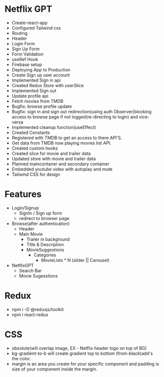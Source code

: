 # Netflix GPT

 - Create-react-app
 - Configured Tailwind css
 - Routing
 - Header
 - Login Form
 - Sign Up Form
 - Form Validation
 - useRef Hook
 - Firebase setup
 - Deploying App to Production
 - Create Sign up user account
 - Implemented Sign in api
 - Created Redux Store with userSlice
 - Implemented Sign out 
 - Update profile api
 - Fetch movies from TMDB
 - Bugfix: browse profile update
 - Bugfix: sign in and sign out redirection(using auth Observer)blocking access to browse page if not logged(re-directing to login) and vice-versa 
 - Implemented cleanup function(useEffect)
 - Created Constants
 - Registered with TMDB to get an access to there API'S.
 - Get data from TMDB now playing movies list API.
 - Created custom hooks
 - Created slice for movie and trailer data
 - Updated store with movie and trailer data
 - Planned maincontaner and secondary container
 - Embedded youtube video with autoplay and mute
 - Tailwind CSS for design
 


 



 # Features
  - Login/Signup
     - SignIn / Sign up form
     - redirect to browser page
  - Browse(after authentication)
    - Header
    - Main Movie
       - Trailer in background
       - Title & Description
       - MovieSuggestions
          - Categories
             - MovieLists * N  (slider || Carousel)
  - NetflixGPT
     - Search Bar
     - Movie Sugesstions









# Redux
 - npm i -D @reduxjs/toolkit
 - npm i react-redux








# CSS
  - obsolute(will overlap image, EX - Netflix header logo on top of BG)
  - bg-gradient-to-b will create gradient top to bottom (from-black)add's the color.
  - margin is an area you create for your specific component and padding is size of your component inside the margin.

     
  